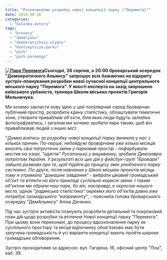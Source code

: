 ```yaml
---
title: "Розпочинаємо розробку нової концепції парку \"Перемога\""
date: 2014-08-26
categories: 
  - "kolonka-avtora"
tags: 
  - "brovary"
  - "demalyans"
  - "demokratichniy-alyans"
  - "kontseptsiya-parku"
  - "park"
  - "park-peremoga"
---
```


**[![Парк Перемога](https://mpz.brovary.org/wp-content/uploads/2014/08/Park-Peremoga.jpg)](https://mpz.brovary.org/wp-content/uploads/2014/08/Park-Peremoga.jpg)Сьогодні, 26 серпня, о 20:00 броварський осередок "Демократичного Альянсу" запрошує всіх бажаючих на відкриту зустріч-планування розробки нової сучасної концепції центрального міського парку "Перемога". У якості експерта на захід запрошено київського урбаніста, тренера Школи міських проектів Григорія Мельничука.**

Ми хочемо закласти нову ідею у цей популярний серед броварчан публічний простір, розробити єдину стилістику, облаштувати тематичні зони, створити привабливі об'єкти, біля яких люди будуть залюбки фотографуватись, і загалом ми хочемо зробити парк таким, щоб він приваблював людей з інших міст.

"_Думка взятись за розробку нової концепції парку виникла у нас з кількох причин. По-перше, небайдужі броварчани уже кілька місяців вносять свої патріотичні зміни у парковий простір - пофарбували мостик на озері, "одягли" Русалоньку у вишиванку, зробили Динозавра патріотом України. У результаті всіх цих дій у фейсбук-групі "Бровари" зайшла розмова про те, щоб підійти до процесу змін улюбленого парку системно. По-друге, після навчання у Школі міських проектів місяць тому я отримала "домашнє завдання" - вибрати цікавий громадський об'єкт та втілити на його прикладі суспільно корисні зміни. І таким об'єктом ми обрали наш парк, бо він, насправді, є окрасою нашого міста, однак "радянська стилістика" окремих його об'єктів давно вже потребує громадського "капремонту_", - пояснила голова броварського осередку "ДемАльянсу" Аліна Дяченко.

Під час зустрічі активісти планують розробити детальний та покроковий план дій щодо розробки та втілення Нової концепції парку "Перемога". При цьому вони переконані, до процесу вдосконалення парку як суспільного простору та місця відпочинку обов'язково має бути залучена громадськість й усі варіанти концепції мають пройти широке громадське обговорення.

Зустріч проходитиме за адресою: вул. Гагаріна, 16, офісний центр "Ліза", каб. 39.
